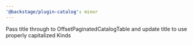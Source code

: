 ```yaml
---
'@backstage/plugin-catalog': minor
---
```


Pass title through to OffsetPaginatedCatalogTable and update title to use properly capitalized Kinds
